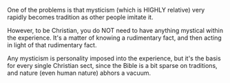 
One of the problems is that mysticism (which is HIGHLY relative) very rapidly becomes tradition as other people imitate it.

However, to be Christian, you do NOT need to have anything mystical within the experience. It's a matter of knowing a rudimentary fact, and then acting in light of that rudimentary fact.

Any mysticism is personality imposed into the experience, but it's the basis for every single Christian sect, since the Bible is a bit sparse on traditions, and nature (even human nature) abhors a vacuum.
